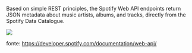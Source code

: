 Based on simple REST principles, the Spotify Web API endpoints return JSON metadata about music artists, albums, and tracks, directly from the Spotify Data Catalogue.
 
![](https://img.shields.io/badge/python-%2314354C.svg?style=for-the-badge&logo=python&logoColor=")
 
 
fonte: https://developer.spotify.com/documentation/web-api/







